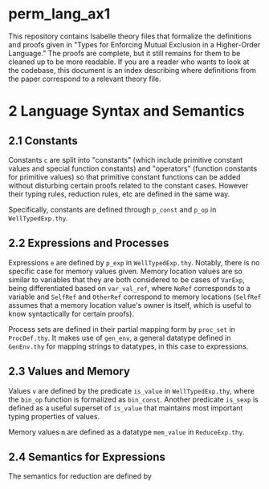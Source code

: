 # perm_lang_ax1

This repository contains Isabelle theory files that formalize the definitions and proofs given in "Types for Enforcing Mutual Exclusion in a Higher-Order Language." The proofs are complete, but it still remains for them to be cleaned up to be more readable. If you are a reader who wants to look at the codebase, this document is an index describing where definitions from the paper correspond to a relevant theory file.

# 2 Language Syntax and Semantics

## 2.1 Constants
Constants `c` are split into "constants" (which include primitive constant values and special function constants) and "operators" (function constants for primitive values) so that primitive constant functions can be added without disturbing certain proofs related to the constant cases. However their typing rules, reduction rules, etc are defined in the same way.

Specifically, constants are defined through `p_const` and `p_op` in `WellTypedExp.thy`.

## 2.2 Expressions and Processes
Expressions `e` are defined by `p_exp` in `WellTypedExp.thy`. Notably, there is no specific case for memory values given. Memory location values are so similar to variables that they are both considered to be cases of `VarExp`, being differentiated based on `var_val_ref`, where `NoRef` corresponds to a variable and `SelfRef` and `OtherRef` correspond to memory locations (`SelfRef` assumes that a memory location value's owner is itself, which is useful to know syntactically for certain proofs).

Process sets are defined in their partial mapping form by `proc_set` in `ProcDef.thy`. It makes use of `gen_env`, a general datatype defined in `GenEnv.thy` for mapping strings to datatypes, in this case to expressions.

## 2.3 Values and Memory
Values `v` are defined by the predicate `is_value` in `WellTypedExp.thy`, where the `bin_op` function is formalized as `bin_const`. Another predicate `is_sexp` is defined as a useful superset of `is_value` that maintains most important typing properties of values.

Memory values `m` are defined as a datatype `mem_value` in `ReduceExp.thy`.

## 2.4 Semantics for Expressions

The semantics for reduction are defined by 



